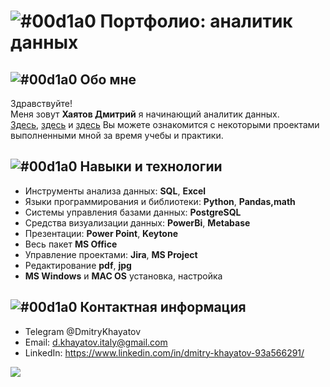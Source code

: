 # ![#00d1a0](https://via.placeholder.com/10/00b48a?text=+) Портфолио: аналитик данных
## ![#00d1a0](https://via.placeholder.com/10/00b48a?text=+) Обо мне
Здравствуйте!  
Меня зовут **Хаятов Дмитрий** я начинающий аналитик данных.  
[Здесь](https://github.com/DmitryKhayatov/projects_SQL_1), [здесь](https://github.com/DmitryKhayatov/projects_SQL_2) и [здесь](https://github.com/DmitryKhayatov/business-analysis) Вы можете ознакомится с некоторыми проектами выполненными мной за время учебы и практики.  

## ![#00d1a0](https://via.placeholder.com/10/00b48a?text=+) Навыки и технологии
- Инструменты анализа данных: **SQL**, **Excel**  
- Языки программирования и библиотеки: **Python**, **Pandas,math**  
- Системы управления базами данных: **PostgreSQL**  
- Средства визуализации данных: **PowerBi**, **Metabase**  
- Презентации: **Power Point**, **Keytone**  
- Весь пакет **MS Office**  
- Управление проектами: **Jira**, **MS Project**  
- Редактирование **pdf**, **jpg**  
- **MS Windows** и **MAC OS** установка, настройка  
## ![#00d1a0](https://via.placeholder.com/10/00b48a?text=+) Контактная информация
- Telegram @DmitryKhayatov  
- Email: d.khayatov.italy@gmail.com  
- LinkedIn: https://www.linkedin.com/in/dmitry-khayatov-93a566291/  

![](https://komarev.com/ghpvc/?username=DmitryKhayatov)
